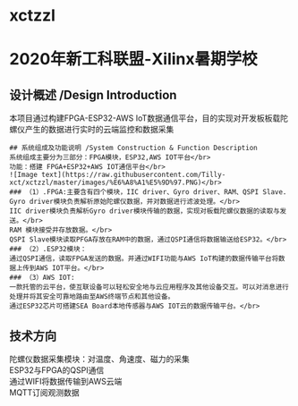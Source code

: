 # xctzzl
# 2020年新工科联盟-Xilinx暑期学校
## 设计概述 /Design Introduction
本项目通过构建FPGA-ESP32-AWS IoT数据通信平台，目的实现对开发板板载陀螺仪产生的数据进行实时的云端监控和数据采集</br>
```
## 系统组成及功能说明 /System Construction & Function Description
系统组成主要分为三部分：FPGA模块，ESP32,AWS IOT平台</br>
功能：搭建 FPGA+ESP32+AWS IOT通信平台</br>
![Image text](https://raw.githubusercontent.com/Tilly-xct/xctzzl/master/images/%E6%A8%A1%E5%9D%97.PNG)</br>
### （1）.FPGA:主要含有四个模块，IIC driver、Gyro driver、RAM、QSPI Slave.
Gyro driver模块负责解析原始陀螺仪数据，并对数据进行滤波处理。</br>
IIC driver模块负责解析Gyro driver模块传输的数据，实现对板载陀螺仪数据的读取与发送。</br>
RAM 模块接受并存放数据。</br>
QSPI Slave模块读取PFGA存放在RAM中的数据，通过QSPI通信将数据输送给ESP32。</br>
### （2）.ESP32模块：
通过QSPI通信，读取FPGA发送的数据。并通过WIFI功能与AWS IoT构建的数据传输平台将数据上传到AWS IOT平台。</br>
### （3）AWS IOT:
一款托管的云平台，使互联设备可以轻松安全地与云应用程序及其他设备交互。可以对消息进行处理并将其安全可靠地路由至AWS终端节点和其他设备。
通过ESP32芯片可搭建SEA Board本地传感器与AWS IOT云的数据传输平台。</br>
```
## 技术方向
陀螺仪数据采集模块：对温度、角速度、磁力的采集</br>
ESP32与FPGA的QSPI通信</br>
通过WIFI将数据传输到AWS云端</br>
MQTT订阅观测数据</br>
